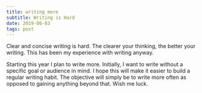 ```yaml
---
title: writing more
subtitle: Writing is Hard
date: 2019-06-03
tags: post
---
```


Clear and concise writing is hard. The clearer your thinking, the better your writing. This has been my experience with writing anyway.

Starting this year I plan to write more. Initially, I want to write without a specific goal or audience in mind. I hope this will make it easier to build a regular writing habit. The objective will simply be to write more often as opposed to gaining anything beyond that. Wish me luck.
